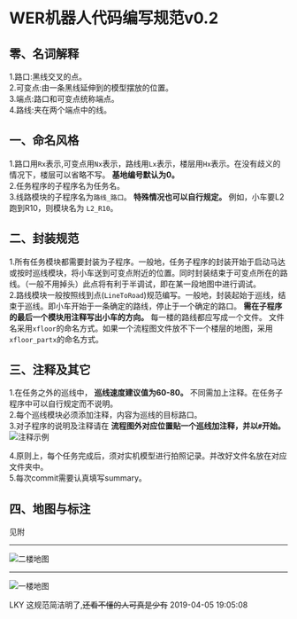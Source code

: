 ﻿# WER机器人代码编写规范v0.2

## 零、名词解释

1.路口:黑线交叉的点。  
2.可变点:由一条黑线延伸到的模型摆放的位置。  
3.端点:路口和可变点统称端点。  
4.路线:夹在两个端点中的线。  

## 一、命名风格

1.路口用`Rx`表示,可变点用`Nx`表示，路线用`Lx`表示，楼层用`Hx`表示。在没有歧义的情况下，楼层可以省略不写。 **基地编号默认为0。**  
2.任务程序的子程序名为任务名。  
3.线路模块的子程序名为`路线_路口`。 **特殊情况也可以自行规定。** 例如，小车要L2跑到R10，则模块名为 `L2_R10`。  

## 二、封装规范

1.所有任务模块都需要封装为子程序。一般地，任务子程序的封装开始于启动马达或按时巡线模块，将小车送到可变点附近的位置。同时封装结束于可变点所在的路线。（一般不用掉头）此点将有利于半调试，即在某一段地图中进行调试。  
2.路线模块一般按照线到点(`LineToRoad`)规范编写。一般地，封装起始于巡线，结束于巡线。即小车开始于一条确定的路线，停止于一个确定的路口。 **需在子程序的最后一个模块用注释写出小车的方向。** 每一楼的路线都应写成一个文件。 文件名采用`xfloor`的命名方式。如果一个流程图文件放不下一个楼层的地图，采用`xfloor_partx`的命名方式。

## 三、注释及其它

1.在任务之外的巡线中， **巡线速度建议值为60-80。** 不同需加上注释。在任务子程序中可以自行规定而不说明。  
2.每个巡线模块必须添加注释，内容为巡线的目标路口。  
3.对子程序的说明及注释请在 **流程图外对应位置贴一个巡线加注释，并以`#`开始。**  
![注释示例](https://i.loli.net/2019/04/02/5ca372a5d950e.jpg "注释示例")

4.原则上，每个任务完成后，须对实机模型进行拍照记录。并改好文件名放在对应文件夹中。  
5.每次commit需要认真填写summary。

## 四、地图与标注

见附

---

![二楼地图](https://i.loli.net/2019/04/01/5ca19648ad4b5.png "二楼地图")

---

![一楼地图](https://i.loli.net/2019/04/01/5ca19648c54f5.png "一楼地图")

LKY
这规范简洁明了,<s>还看不懂的人可真是少有</s>
2019-04-05 19:05:08
